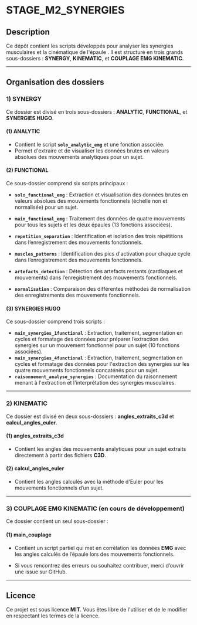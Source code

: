 # STAGE_M2_SYNERGIES

## Description
Ce dépôt contient les scripts développés pour analyser les synergies musculaires et la cinématique de l'épaule . Il est structuré en trois grands sous-dossiers : **SYNERGY**, **KINEMATIC**, et **COUPLAGE EMG KINEMATIC**.

---

## Organisation des dossiers

### 1) SYNERGY
Ce dossier est divisé en trois sous-dossiers : **ANALYTIC**, **FUNCTIONAL**, et **SYNERGIES HUGO**.

#### (1) ANALYTIC
- Contient le script **`solo_analytic_emg`** et une fonction associée.
- Permet d'extraire et de visualiser les données brutes en valeurs absolues des mouvements analytiques pour un sujet.

#### (2) FUNCTIONAL
Ce sous-dossier comprend six scripts principaux :

- **`solo_functional_emg`** : Extraction et visualisation des données brutes en valeurs absolues des mouvements fonctionnels (échelle non et normalisée) pour un sujet.
- **`main_functional_emg`** : Traitement des données de quatre mouvements pour tous les sujets et les deux épaules (13 fonctions associées).

- **`repetition_separation`** : Identification et isolation des trois répétitions dans l’enregistrement des mouvements fonctionnels.
- **`muscles_patterns`** : Identification des pics d'activation pour chaque cycle dans l’enregistrement des mouvements fonctionnels.
- **`artefacts_detection`** : Détection des artefacts restants (cardiaques et mouvements) dans l’enregistrement des mouvements fonctionnels.
- **`normalisation`** : Comparaison des différentes méthodes de normalisation des enregistrements des mouvements fonctionnels.

#### (3) SYNERGIES HUGO
Ce sous-dossier comprend trois scripts :

- **`main_synergies_1functional`** : Extraction, traitement, segmentation en cycles et formatage des données pour préparer l’extraction des synergies sur un mouvement fonctionnel pour un sujet (10 fonctions associées).
- **`main_synergies_4functional`** : Extraction, traitement, segmentation en cycles et formatage des données pour l'extraction des synergies sur les quatre mouvements fonctionnels concaténés pour un sujet.
- **`raisonnement_analyse_synergies`** : Documentation du raisonnement menant à l'extraction et l'interprétation des synergies musculaires.

---

### 2) KINEMATIC
Ce dossier est divisé en deux sous-dossiers : **angles_extraits_c3d** et **calcul_angles_euler**.

#### (1) angles_extraits_c3d
- Contient les angles des mouvements analytiques pour un sujet extraits directement à partir des fichiers **C3D**.

#### (2) calcul_angles_euler
- Contient les angles calculés avec la méthode d'Euler pour les mouvements fonctionnels d’un sujet.

---

### 3) COUPLAGE EMG KINEMATIC (en cours de développement)
Ce dossier contient un seul sous-dossier :

#### (1) main_couplage
- Contient un script partiel qui met en corrélation les données **EMG** avec les angles calculés de l’épaule lors des mouvements fonctionnels.


- Si vous rencontrez des erreurs ou souhaitez contribuer, merci d’ouvrir une issue sur GitHub.

---

## Licence
Ce projet est sous licence **MIT**. Vous êtes libre de l'utiliser et de le modifier en respectant les termes de la licence.
